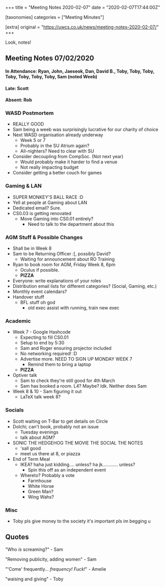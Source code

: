 +++
title = "Meeting Notes 2020-02-07"
date = "2020-02-07T17:44:00Z"

[taxonomies]
categories = ["Meeting Minutes"]

[extra]
original = "https://uwcs.co.uk/news/meeting-notes-2020-02-07/"
+++

<p>Look, notes!</p>

<!-- more -->

## Meeting Notes 07/02/2020

#### In Attendance: Ryan, John, Jaeseok, Dan, David B., Toby, Toby, Toby, Toby, Toby, Toby, Toby, Sam (noted Weeb)

#### Late: Scott

#### Absent: Rob

### WASD Postmortem

  - REALLY GOOD
  - Sam being a weeb was surprisingly lucrative for our charity of choice
  - Next WASD organisation already underway
      - Week 5 or 7
      - Probably in the SU Atrium again?
      - All-nighters? Need to clear with SU
  - Consider decoupling from CompSoc. (Not next year)
      - Would probably make it harder to find a venue
      - Not really impacting budget
  - Consider getting a better couch for games

### Gaming & LAN

  - SUPER MONKEY'S BALL RACE :D
  - Yell at people at Gaming about LAN
  - Dedicated email? Sure.
  - CS0.03 is getting renovated
      - Move Gaming into CS0.01 entirely?
          - Need to talk to the department about this

### AGM Stuff & Possible Changes

  - Shall be in Week 8
  - Sam to be Returning Officer :\[, possibly David?
      - Waiting for announcement about RO Training
  - Ryan to book room for AGM, Friday Week 8, 6pm
      - Oculus if possible.
      - **PIZZA**
  - Everyone: write explanations of your roles
  - Distribution email lists for different categories? (Social, Gaming, etc.)
  - Monthly event calendars?
  - Handover stuff
      - BFL stuff oh god
          - old exec assist with running, train new exec

### Academic

  - Week 7 - Google Hashcode
      - Expecting to fill CS0.01
      - Setup to end by 5:30
      - Sam and Roger ensuring projector included
      - No networking required\! :D
      - Advertise more. NEED TO SIGN UP MONDAY WEEK 7
          - Remind them to bring a laptop
      - **PIZZA**
  - Optiver talk
      - Sam to check they're still good for 4th March
      - Sam has booked a room. L4? Maybe? Idk. Neither does Sam
  - Week 8 & 10 - Sam figuring it out
      - LaTeX talk week 8?

### Socials

  - Scott waiting on T-Bar to get details on Circle
  - Dolchi; can't book, probably not an issue
      - Tuesday evenings
      - talk about AGM?
  - SONIC THE HEDGEHOG THE MOVIE THE SOCIAL THE NOTES
      - 'sall good
      - meet us there at 8, or piazza
  - End of Term Meal
      - IKEA? haha just kidding.... unless? ha jk............ unless?
          - Spin this off as an independent event
      - Whereto? Probably a vote
          - Farmhouse
          - White Horse
          - Green Man?
          - Wing Wahs?

### Misc

  - Toby pls give money to the society it's important pls im begging u

## Quotes

"Who *is* screaming?" - Sam

"Removing publicity, adding women" - Sam

"'Come' frequently... *frequency\! Fuck\!*" - Amelie

"waising and giving" - Toby

